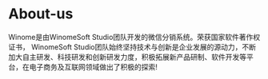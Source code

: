 # About-us
Winome是由WinomeSoft Studio团队开发的微信分销系统。荣获国家软件著作权证书， WinomeSoft Studio团队始终坚持技术与创新是企业发展的源动力，不断加大自主研发、科技研发和创新研发力度，积极拓展新产品研制、软件开发等平台，在电子商务及互联网领域做出了积极的探索! 
